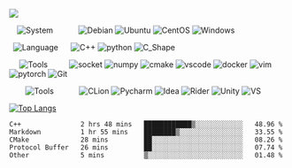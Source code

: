 ![](https://github-widgetbox.vercel.app/api/profile?username=gav1n-cheung&data=followers,repositories,stars,commits)

&emsp;![System](https://img.shields.io/badge/System-FFFFFF?style=for-the-badge&logoColor=black)
&emsp;&emsp;&emsp;![Debian](https://img.shields.io/badge/debian-A81D33?style=flat-square&logo=debian&logoColor=white)
![Ubuntu](https://img.shields.io/badge/Ubuntu-E95420?style=flat-square&logo=ubuntu&logoColor=white)
![CentOS](https://img.shields.io/badge/CentOS-262577?style=flat-square&logo=centos&logoColor=white)
![Windows](https://img.shields.io/badge/windows-blue?style=flat-square&logo=windows&logoColor=white)

&ensp;![Language](https://img.shields.io/badge/Language-FFFFFF?style=for-the-badge&logoColor=black)
&ensp;&nbsp;&nbsp;&nbsp;![C++](https://img.shields.io/badge/C++-00599C?logo=c%2B%2B&style=flat-square&logoColor=white)
![python](https://img.shields.io/badge/python-3776AB?style=flat-square&logo=python&logoColor=white)
![C_Shape](https://img.shields.io/badge/CSharp-239120?style=flat-square&logo=csharp&logoColor=white)

&emsp;&nbsp;![Tools](https://img.shields.io/badge/Tools-FFFFFF?style=for-the-badge&logoColor=black)
&emsp;&ensp;&ensp;&ensp;![socket](https://img.shields.io/badge/Socket-010101?style=flat-square&logo=socket.io&logoColor=white)
![numpy](https://img.shields.io/badge/Numpy-013243?style=flat-square&logo=numpy&logoColor=white)
![cmake](https://img.shields.io/badge/Cmake-064F8C?style=flat-square&logo=cmake&logoColor=white)
![vscode](https://img.shields.io/badge/VsCode-007ACC?style=flat-square&logo=visualstudiocode&logoColor=white)
![docker](https://img.shields.io/badge/Docker-2496ED?style=flat-square&logo=docker&logoColor=white)
![vim](https://img.shields.io/badge/Vim-019733?style=flat-square&logo=vim&logoColor=white)
![pytorch](https://img.shields.io/badge/Pytorch-EE4C2C?style=flat-square&logo=pytorch&logoColor=white)
![Git](https://img.shields.io/badge/-Git-F05032?style=flat-square&logo=git&logoColor=white)

&emsp;&ensp;&nbsp;&nbsp;![Tools](https://img.shields.io/badge/IDE-FFFFFF?style=for-the-badge&logoColor=black)
&emsp;&ensp;&emsp;&ensp;![CLion](https://img.shields.io/badge/CLion-000000?style=flat-square&logo=clion&logoColor=white)
![Pycharm](https://img.shields.io/badge/PyCharm-000000?style=flat-square&logo=pycharm&logoColor=white)
![Idea](https://img.shields.io/badge/Idea-000000?style=flat-square&logo=intellijidea&logoColor=white)
![Rider](https://img.shields.io/badge/Rider-000000?style=flat-square&logo=rider&logoColor=white)
![Unity](https://img.shields.io/badge/Unity-000000?style=flat-square&logo=unity&logoColor=white)
![VS](https://img.shields.io/badge/VisualStudio-5C2D91?style=flat-square&logo=visualstudio&logoColor=white)

[![Top Langs](https://github-readme-stats.vercel.app/api/top-langs/?username=gav1n-cheung&layout=compact&theme=light)](https://github.com/gav1n-cheung/github-readme-stats)

<!--START_SECTION:waka-->

```text
C++               2 hrs 48 mins   ████████████▒░░░░░░░░░░░░   48.96 %
Markdown          1 hr 55 mins    ████████▒░░░░░░░░░░░░░░░░   33.55 %
CMake             28 mins         ██░░░░░░░░░░░░░░░░░░░░░░░   08.26 %
Protocol Buffer   26 mins         ██░░░░░░░░░░░░░░░░░░░░░░░   07.74 %
Other             5 mins          ▒░░░░░░░░░░░░░░░░░░░░░░░░   01.48 %
```

<!--END_SECTION:waka-->

<!--
**gav1n-cheung/gav1n-cheung** is a ✨ _special_ ✨ repository because its `README.md` (this file) appears on your GitHub profile.

Here are some ideas to get you started:


- 🔭 I’m currently working on ...
- 🌱 I’m currently learning ...
- 👯 I’m looking to collaborate on ...
- 🤔 I’m looking for help with ...
- 💬 Ask me about ...
- 📫 How to reach me: ...
- 😄 Pronouns: ...
- ⚡ Fun fact: ...
-->
